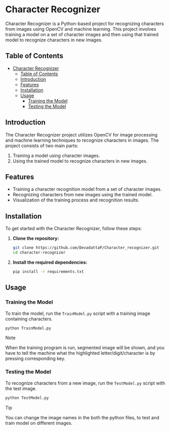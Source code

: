 # Character Recognizer

Character Recognizer is a Python-based project for recognizing characters from images using OpenCV and machine learning. This project involves training a model on a set of character images and then using that trained model to recognize characters in new images.

## Table of Contents
- [Character Recognizer](#character-recognizer)
  - [Table of Contents](#table-of-contents)
  - [Introduction](#introduction)
  - [Features](#features)
  - [Installation](#installation)
  - [Usage](#usage)
    - [Training the Model](#training-the-model)
    - [Testing the Model](#testing-the-model)

## Introduction
The Character Recognizer project utilizes OpenCV for image processing and machine learning techniques to recognize characters in images. The project consists of two main parts:
1. Training a model using character images.
2. Using the trained model to recognize characters in new images.

## Features
- Training a character recognition model from a set of character images.
- Recognizing characters from new images using the trained model.
- Visualization of the training process and recognition results.

## Installation
To get started with the Character Recognizer, follow these steps:

1. **Clone the repository:**
    ```bash
    git clone https://github.com/DevadattaP/Character_recognizer.git
    cd character-recognizer
    ```

2. **Install the required dependencies:**
    ```bash
    pip install -r requirements.txt
    ```

## Usage
### Training the Model
To train the model, run the `TrainModel.py` script with a training image containing characters.

```bash
python TrainModel.py
```
>[!NOTE]
> When the training program is run, segmented image will be shown, and you have to tell the machine what the highlighted letter/digit/character is by pressing corresponding key.

### Testing the Model
To recognize characters from a new image, run the `TestModel.py` script with the test image.

```bash
python TestModel.py
```

> [!TIP]
> You can change the image names in the both the python files, to test and train model on different images.